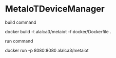 # MetaIoTDeviceManager

build command

docker build -t alalca3/metaiot -f docker/Dockerfile .

run command

docker run -p 8080:8080 alalca3/metaiot